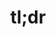 ---
ee_id_show: '4170'
site: '1'
type: '5'
title: tl;dr
url: tldr-venice
live_url:
year: '2014'
venue: Team Gallery
state_country: Venice Beach
pitch: Mini retrospective in the form of a C+ cell phone store for a gallery in a
  garage (in Venice Beach!) :/
ps:
imgs: team-venice-2014-09-install-1-database-jm.jpg,team-venice-2014-09-install-2-database-jm.jpg,team-venice-2014-09-install-4-database-jm.jpg,team-venice-2014-09-install-10-database-jm.jpg,team-venice-2014-09-install-14-database-jm.jpg,team-venice-2014-09-install-13-database-jm.jpg,team-venice-2014-09-install-17-database-jm.jpg,team-venice-2014-09-install-15-database-jm.jpg,team-venice-2014-09-install-21-database-jm.jpg,team-venice-2014-09-install-38-database-jm.jpg
things: "[4173] [room-for-squares] Room for Squares"
status:
layout: shows
---